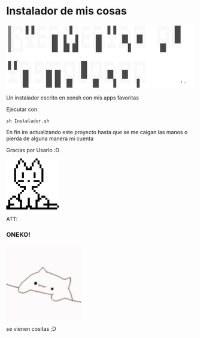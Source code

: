 # Instalador de mis cosas

<img src="https://github.com/Tom5521/Tom5521/blob/77b027fa170c4b187a92f5eae516979586566df3/prueba.png" width="800" height="170" />

Un instalador escrito en xonsh con mis apps favoritas

Ejecutar con:
```
sh Instalador.sh
```

En fin ire actualizando este proyecto hasta que se me caigan las manos o pierda de alguna manera mi cuenta



Gracias por Usarlo :D

<img src="https://github.com/Tom5521/Tom5521/blob/f3640e2216a493074bfb8436777524e719a5d3ec/oneko.png" width="141px">

ATT:
### ONEKO!

<img src="https://github.com/Tom5521/Tom5521/blob/7b38d1501ba08da3475abfe4e0213d059445f33a/gato-BOOM.gif" width="200" height="200" />










se vienen cositas ;D

